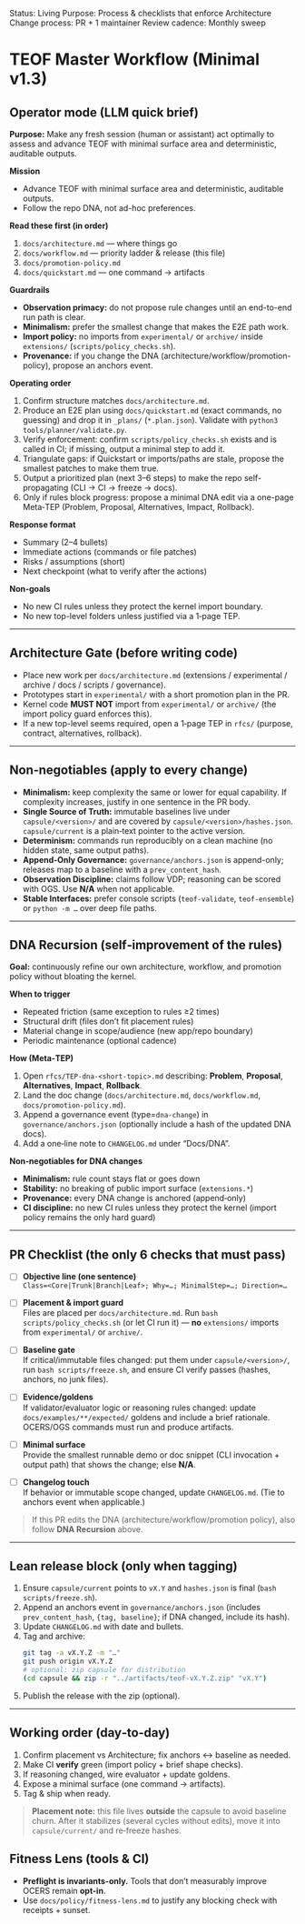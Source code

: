 <!-- markdownlint-disable MD013 -->
Status: Living
Purpose: Process & checklists that enforce Architecture
Change process: PR + 1 maintainer
Review cadence: Monthly sweep

# TEOF Master Workflow (Minimal v1.3)

## Operator mode (LLM quick brief)

**Purpose:** Make any fresh session (human or assistant) act optimally to assess and advance TEOF with minimal surface area and deterministic, auditable outputs.

**Mission**
- Advance TEOF with minimal surface area and deterministic, auditable outputs.
- Follow the repo DNA, not ad-hoc preferences.

**Read these first (in order)**
1) `docs/architecture.md` — where things go  
2) `docs/workflow.md` — priority ladder & release (this file)  
3) `docs/promotion-policy.md`  
4) `docs/quickstart.md` — one command → artifacts

**Guardrails**
- **Observation primacy:** do not propose rule changes until an end-to-end run path is clear.
- **Minimalism:** prefer the smallest change that makes the E2E path work.
- **Import policy:** no imports from `experimental/` or `archive/` inside `extensions/` (`scripts/policy_checks.sh`).
- **Provenance:** if you change the DNA (architecture/workflow/promotion-policy), propose an anchors event.

**Operating order**
1) Confirm structure matches `docs/architecture.md`.  
2) Produce an E2E plan using `docs/quickstart.md` (exact commands, no guessing) and drop it in `_plans/` (`*.plan.json`). Validate with `python3 tools/planner/validate.py`.  
3) Verify enforcement: confirm `scripts/policy_checks.sh` exists and is called in CI; if missing, output a minimal step to add it.  
4) Triangulate gaps: if Quickstart or imports/paths are stale, propose the smallest patches to make them true.  
5) Output a prioritized plan (next 3–6 steps) to make the repo self-propagating (CLI → CI → freeze → docs).  
6) Only if rules block progress: propose a minimal DNA edit via a one-page Meta‑TEP (Problem, Proposal, Alternatives, Impact, Rollback).

**Response format**
- Summary (2–4 bullets)  
- Immediate actions (commands or file patches)  
- Risks / assumptions (short)  
- Next checkpoint (what to verify after the actions)

**Non-goals**
- No new CI rules unless they protect the kernel import boundary.
- No new top-level folders unless justified via a 1‑page TEP.

---

## Architecture Gate (before writing code)
- Place new work per `docs/architecture.md` (extensions / experimental / archive / docs / scripts / governance).
- Prototypes start in `experimental/` with a short promotion plan in the PR.
- Kernel code **MUST NOT** import from `experimental/` or `archive/` (the import policy guard enforces this).
- If a new top-level seems required, open a 1‑page TEP in `rfcs/` (purpose, contract, alternatives, rollback).

---

## Non‑negotiables (apply to every change)
- **Minimalism:** keep complexity the same or lower for equal capability. If complexity increases, justify in one sentence in the PR body.
- **Single Source of Truth:** immutable baselines live under `capsule/<version>/` and are covered by `capsule/<version>/hashes.json`. `capsule/current` is a plain‑text pointer to the active version.
- **Determinism:** commands run reproducibly on a clean machine (no hidden state, same output paths).
- **Append‑Only Governance:** `governance/anchors.json` is append-only; releases map to a baseline with a `prev_content_hash`.
- **Observation Discipline:** claims follow VDP; reasoning can be scored with OGS. Use **N/A** when not applicable.
- **Stable Interfaces:** prefer console scripts (`teof-validate`, `teof-ensemble`) or `python -m …` over deep file paths.

---

## DNA Recursion (self‑improvement of the rules)
**Goal:** continuously refine our own architecture, workflow, and promotion policy without bloating the kernel.

**When to trigger**
- Repeated friction (same exception to rules ≥2 times)  
- Structural drift (files don’t fit placement rules)  
- Material change in scope/audience (new app/repo boundary)  
- Periodic maintenance (optional cadence)

**How (Meta‑TEP)**
1) Open `rfcs/TEP-dna-<short-topic>.md` describing: **Problem**, **Proposal**, **Alternatives**, **Impact**, **Rollback**.  
2) Land the doc change (`docs/architecture.md`, `docs/workflow.md`, `docs/promotion-policy.md`).  
3) Append a governance event (type=`dna-change`) in `governance/anchors.json` (optionally include a hash of the updated DNA docs).  
4) Add a one‑line note to `CHANGELOG.md` under “Docs/DNA”.

**Non‑negotiables for DNA changes**
- **Minimalism:** rule count stays flat or goes down  
- **Stability:** no breaking of public import surface (`extensions.*`)  
- **Provenance:** every DNA change is anchored (append‑only)  
- **CI discipline:** no new CI rules unless they protect the kernel (import policy remains the only hard guard)

---

## PR Checklist (the only 6 checks that must pass)
- [ ] **Objective line (one sentence)**  
  `Class=<Core|Trunk|Branch|Leaf>; Why=…; MinimalStep=…; Direction=…`

- [ ] **Placement & import guard**  
  Files are placed per `docs/architecture.md`. Run `bash scripts/policy_checks.sh` (or let CI run it) — **no** `extensions/` imports from `experimental/` or `archive/`.

- [ ] **Baseline gate**  
  If critical/immutable files changed: put them under `capsule/<version>/`, run `bash scripts/freeze.sh`, and ensure CI verify passes (hashes, anchors, no junk files).

- [ ] **Evidence/goldens**  
  If validator/evaluator logic or reasoning rules changed: update `docs/examples/**/expected/` goldens and include a brief rationale. OCERS/OGS commands must run and produce artifacts.

- [ ] **Minimal surface**  
  Provide the smallest runnable demo or doc snippet (CLI invocation + output path) that shows the change; else **N/A**.

- [ ] **Changelog touch**  
  If behavior or immutable scope changed, update `CHANGELOG.md`. (Tie to anchors event when applicable.)

> If this PR edits the DNA (architecture/workflow/promotion policy), also follow **DNA Recursion** above.

---

## Lean release block (only when tagging)
1) Ensure `capsule/current` points to `vX.Y` and `hashes.json` is final (`bash scripts/freeze.sh`).  
2) Append an anchors event in `governance/anchors.json` (includes `prev_content_hash`, `{tag, baseline}`; if DNA changed, include its hash).  
3) Update `CHANGELOG.md` with date and bullets.  
4) Tag and archive:  
   ```bash
   git tag -a vX.Y.Z -m "…"
   git push origin vX.Y.Z
   # optional: zip capsule for distribution
   (cd capsule && zip -r "../artifacts/teof-vX.Y.Z.zip" "vX.Y")
   ```
5) Publish the release with the zip (optional).

---

## Working order (day‑to‑day)
1) Confirm placement vs Architecture; fix anchors ↔ baseline as needed.  
2) Make CI **verify** green (import policy + brief shape checks).  
3) If reasoning changed, wire evaluator + update goldens.  
4) Expose a minimal surface (one command → artifacts).  
5) Tag & ship when ready.

> **Placement note:** this file lives **outside** the capsule to avoid baseline churn. After it stabilizes (several cycles without edits), move it into `capsule/current/` and re‑freeze hashes.

## Fitness Lens (tools & CI)
- **Preflight is invariants-only.** Tools that don’t measurably improve OCERS remain **opt-in**.
- Use `docs/policy/fitness-lens.md` to justify any blocking check with receipts + sunset.
